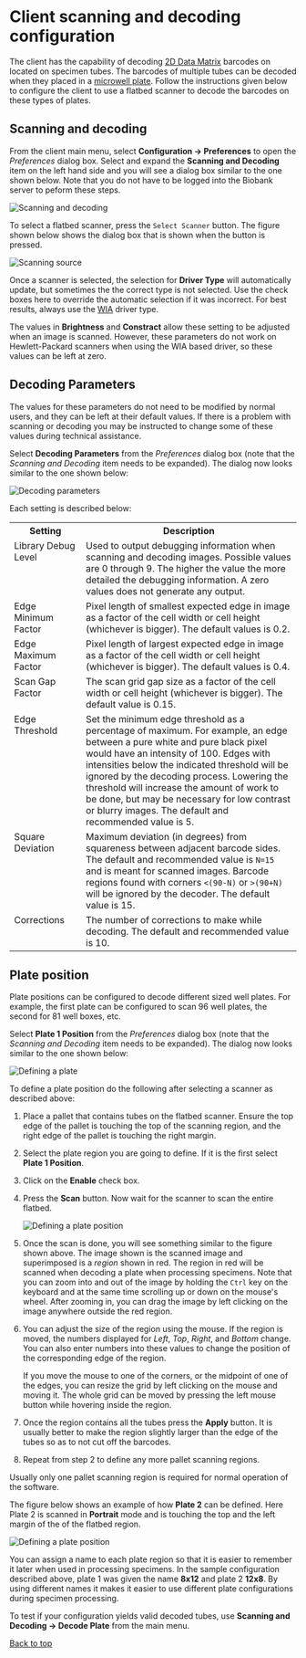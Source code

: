 # Client scanning and decoding configuration

The client has the capability of decoding [2D Data Matrix](http://en.wikipedia.org/wiki/Data_Matrix)
barcodes on located on specimen tubes. The barcodes of multiple tubes can be decoded when they
placed in a [microwell plate](http://en.wikipedia.org/wiki/Microwell_plate). Follow the instructions
given below to configure the client to use a flatbed scanner to decode the barcodes on these types
of plates.

## Scanning and decoding

From the client main menu, select **Configuration -> Preferences** to open the *Preferences* dialog
box. Select and expand the **Scanning and Decoding** item on the left hand side and you will see a
dialog box similar to the one shown below.  Note that you do not have to be logged into the Biobank
server to peform these steps.

![Scanning and decoding](images/prefs_scanning_and_decoding.png?raw=true "Scanning and decoding
 preferences")

To select a flatbed scanner, press the `Select Scanner` button. The figure shown below shows the
dialog box that is shown when the button is pressed.

![Scanning source](images/prefs_select_source.png?raw=true "Selecting a scanning source")

Once a scanner is selected, the selection for **Driver Type** will automatically update, but
sometimes the the correct type is not selected. Use the check boxes here to override the automatic
selection if it was incorrect.  For best results, always use the
[WIA](http://en.wikipedia.org/wiki/Windows_Image_Acquisition) driver type.

The values in **Brightness** and **Constract** allow these setting to be adjusted when an image is
scanned. However, these parameters do not work on Hewlett-Packard scanners when using the WIA based
driver, so these values can be left at zero.

## Decoding Parameters

The values for these parameters do not need to be modified by normal users, and they can be left at
their default values. If there is a problem with scanning or decoding you may be instructed to
change some of these values during technical assistance.

Select **Decoding Parameters** from the *Preferences* dialog box (note that the *Scanning and
Decoding* item needs to be expanded). The dialog now looks similar to the one shown below:

![Decoding parameters](images/prefs_decoding_params.png?raw=true "Decoding parameters")

Each setting is described below:

<table>
<tr>
<th width="25%">Setting</th>
<th>Description</th>
</tr>
<tr>
<td valign="top">Library Debug Level</td>
<td>
Used to output debugging information when scanning and decoding images. Possible values are 0
through 9. The higher the value the more detailed the debugging information. A zero values
does not generate any output.
</td>
</tr>
<tr>
<td valign="top">Edge Minimum Factor</td>
<td>
Pixel length of smallest expected edge in image  as a factor of the cell width or cell height
(whichever is bigger). The default values is 0.2.
</td>
</tr>
<td valign="top">Edge Maximum Factor  </td>
<td>
Pixel length of largest expected edge in image  as a factor of the cell width or cell height
(whichever is bigger). The default values is 0.4.
</td>
</tr>
<tr>
<td valign="top">Scan Gap Factor</td>
<td>
The scan grid gap size as a factor of the cell width or cell height (whichever is bigger). The
default value is 0.15.
</td>
</tr>
<tr>
<td valign="top">Edge Threshold</td>
<td>
Set the minimum edge threshold as a percentage of maximum.  For example, an edge between a pure
white and pure black pixel would have an intensity of 100. Edges with intensities below the
indicated threshold will be ignored by the decoding process. Lowering the threshold will increase
the amount of work to be done, but may be necessary for low contrast or blurry images. The default
and recommended value is 5.
</td>
</tr>
<tr>
<td valign="top">Square Deviation</td>
<td>
Maximum deviation (in degrees) from squareness between adjacent barcode sides. The default and
recommended value is <code>N=15</code> and is meant for scanned images. Barcode regions found with
corners <code>&lt;(90-N)</code> or <code>&gt;(90+N)</code> will be ignored by the decoder. The
default value is 15.
</td>
</tr>
<tr>
<td valign="top">Corrections</td>
<td>
The number of corrections to make while decoding. The default and recommended value is 10.
</td>
</tr>
</table>

## Plate position

Plate positions can be configured to decode different sized well plates. For example, the first
plate can be configured to scan 96 well plates, the second for 81 well boxes, etc.

Select **Plate 1 Position** from the *Preferences* dialog box (note that the *Scanning and
Decoding* item needs to be expanded). The dialog now looks similar to the one shown below:

![Defining a plate](images/plate1_definition.png?raw=true "Scanning and decoding
 preferences")

To define a plate position do the following after selecting a scanner as described above:

1. Place a pallet that contains tubes on the flatbed scanner. Ensure the top edge of the pallet is
   touching the top of the scanning region, and the right edge of the pallet is touching the right
   margin.

1. Select the plate region you are going to define.  If it is the first select **Plate 1 Position**.

1. Click on the **Enable** check box.

1. Press the **Scan** button. Now wait for the scanner to scan the entire flatbed.

    ![Defining a plate position](images/plate1_with_grid.png?raw=true "Defining a plate position")

1. Once the scan is done, you will see something similar to the figure shown above. The image shown
   is the scanned image and superimposed is a *region* shown in red. The region in red will be
   scanned when decoding a plate when processing specimens. Note that you can zoom into and out of
   the image by holding the `Ctrl` key on the keyboard and at the same time scrolling up or down on
   the mouse's wheel. After zooming in, you can drag the image by left clicking on the image
   anywhere outside the red region.

1. You can adjust the size of the region using the mouse. If the region is moved, the numbers
   displayed for *Left*, *Top*, *Right*, and *Bottom* change. You can also enter numbers into
   these values to change the position of the corresponding edge of the region.

    If you move the mouse to one of the corners, or the midpoint of one of the edges, you can resize
    the grid by left clicking on the mouse and moving it. The whole grid can be moved by pressing
    the left mouse button while hovering inside the region.

1. Once the region contains all the tubes press the **Apply** button. It is usually better to make
   the region slightly larger than the edge of the tubes so as to not cut off the barcodes.

1. Repeat from step 2 to define any more pallet scanning regions.

Usually only one pallet scanning region is required for normal operation of the software.

The figure below shows an example of how **Plate 2** can be defined. Here Plate 2 is scanned in
**Portrait** mode and is touching the top and the left margin of the of the flatbed region.

![Defining a plate position](images/plate2_with_grid.png?raw=true "Defining another plate position")

You can assign a name to each plate region so that it is easier to remember it later when used in
processing specimens. In the sample configuration described above, plate 1 was given the name
**8x12** and plate 2 **12x8**. By using different names it makes it easier to use different plate
configurations during specimen processing.

To test if your configuration yields valid decoded tubes, use **Scanning and Decoding -> Decode
Plate** from the main menu.


[Back to top](../README.md)

